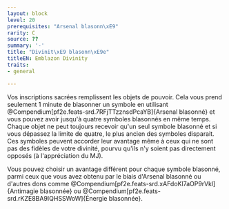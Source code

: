 ```yaml
---
layout: block
level: 20
prerequisites: "Arsenal blasonn\xE9"
rarity: C
source: ??
summary: '-'
title: "Divinit\xE9 blasonn\xE9e"
titleEN: Emblazon Divinity
traits:
- general

---
```


<p>Vos inscriptions sacrées remplissent les objets de pouvoir. Cela vous prend seulement 1 minute de blasonner un symbole en utilisant @Compendium[pf2e.feats-srd.7RFjTTzznsdPcaYB]{Arsenal blasonné} et vous pouvez avoir jusqu'à quatre symboles blasonnés en même temps. Chaque objet ne peut toujours recevoir qu'un seul symbole blasonné et si vous dépassez la limite de quatre, le plus ancien des symboles disparait. Ces symboles peuvent accorder leur avantage même à ceux qui ne sont pas des fidèles de votre divinité, pourvu qu'ils n'y soient pas directement opposés (à l'appréciation du MJ).</p>
<p>Vous pouvez choisir un avantage différent pour chaque symbole blasonné, parmi ceux que vous avez obtenu par le biais d'Arsenal blasonné ou d'autres dons comme @Compendium[pf2e.feats-srd.xAFdoKl7aOP9rVkl]{Antimagie blasonnée} ou @Compendium[pf2e.feats-srd.rKZE8BA9IQHSSWoW]{Énergie blasonnée}.</p>